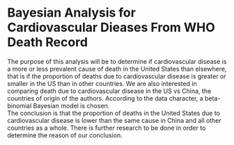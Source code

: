 # Bayesian Analysis for Cardiovascular Dieases From WHO Death Record
The purpose of this analysis will be to determine if cardiovascular disease is a more or less prevalent cause
of death in the United States than elsewhere, that is if the proportion of deaths due to cardiovascular disease
is greater or smaller in the US than in other countries. We are also interested in comparing death due to 
cardiovascular disease in the US vs China, the countries of origin of the authors. According to the data character, 
a beta-binomial Bayesian model is chosen.  
The conclusion is that the proportion of deaths in the United States due to cardiovascular disease is lower than 
the same cause in China and all other countries as a whole. There is further research to be done in order to 
determine the reason of our conclusion.
